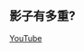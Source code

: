 ## 影子有多重? 
[YouTube](https://www.youtube.com/watch?v=IoJr9iZcgfU&index=16&list=PLHC2JFObeZeltlvbV-SjkGzZnJWvvwqfk)